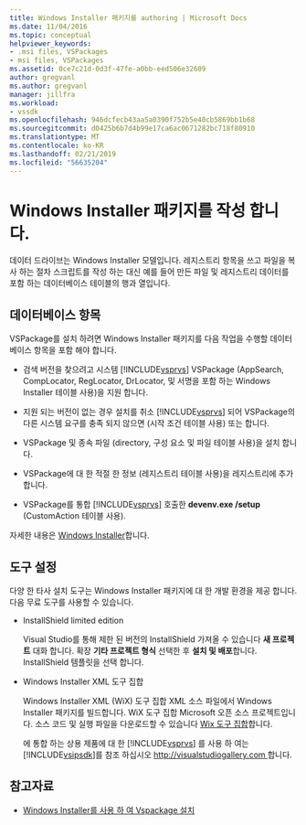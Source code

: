 ```yaml
---
title: Windows Installer 패키지를 authoring | Microsoft Docs
ms.date: 11/04/2016
ms.topic: conceptual
helpviewer_keywords:
- .msi files, VSPackages
- msi files, VSPackages
ms.assetid: 0ce7c21d-0d3f-47fe-a0bb-eed506e32609
author: gregvanl
ms.author: gregvanl
manager: jillfra
ms.workload:
- vssdk
ms.openlocfilehash: 946dcfecb43aa5a0390f752b5e40cb5869bb1b68
ms.sourcegitcommit: d0425b6b7d4b99e17ca6ac0671282bc718f80910
ms.translationtype: MT
ms.contentlocale: ko-KR
ms.lasthandoff: 02/21/2019
ms.locfileid: "56635204"
---
```

# <a name="author-a-windows-installer-package"></a>Windows Installer 패키지를 작성 합니다.
데이터 드라이브는 Windows Installer 모델입니다. 레지스트리 항목을 쓰고 파일을 복사 하는 절차 스크립트를 작성 하는 대신 예를 들어 만든 파일 및 레지스트리 데이터를 포함 하는 데이터베이스 테이블의 행과 열입니다.

## <a name="database-entries"></a>데이터베이스 항목
VSPackage를 설치 하려면 Windows Installer 패키지를 다음 작업을 수행할 데이터베이스 항목을 포함 해야 합니다.

- 검색 버전을 찾으려고 시스템 [!INCLUDE[vsprvs](../../code-quality/includes/vsprvs_md.md)] VSPackage (AppSearch, CompLocator, RegLocator, DrLocator, 및 서명을 포함 하는 Windows Installer 테이블 사용)을 지원 합니다.

- 지원 되는 버전이 없는 경우 설치를 취소 [!INCLUDE[vsprvs](../../code-quality/includes/vsprvs_md.md)] 되어 VSPackage의 다른 시스템 요구를 충족 되지 않으면 (시작 조건 테이블 사용) 또는 합니다.

- VSPackage 및 종속 파일 (directory, 구성 요소 및 파일 테이블 사용)을 설치 합니다.

- VSPackage에 대 한 적절 한 정보 (레지스트리 테이블 사용)을 레지스트리에 추가 합니다.

- VSPackage를 통합 [!INCLUDE[vsprvs](../../code-quality/includes/vsprvs_md.md)] 호출한 **devenv.exe /setup** (CustomAction 테이블 사용).

자세한 내용은 [Windows Installer](/windows/desktop/Msi/windows-installer-portal)합니다.

## <a name="setup-tools"></a>도구 설정
다양 한 타사 설치 도구는 Windows Installer 패키지에 대 한 개발 환경을 제공 합니다. 다음 무료 도구를 사용할 수 있습니다.

- InstallShield limited edition

   Visual Studio를 통해 제한 된 버전의 InstallShield 가져올 수 있습니다 **새 프로젝트** 대화 합니다. 확장 **기타 프로젝트 형식** 선택한 후 **설치 및 배포**합니다. InstallShield 템플릿을 선택 합니다.

- Windows Installer XML 도구 집합

   Windows Installer XML (WiX) 도구 집합 XML 소스 파일에서 Windows Installer 패키지를 빌드합니다. WiX 도구 집합 Microsoft 오픈 소스 프로젝트입니다. 소스 코드 및 실행 파일을 다운로드할 수 있습니다 [Wix 도구 집합](http://sourceforge.net/projects/wix)합니다.

   에 통합 하는 상용 제품에 대 한 [!INCLUDE[vsprvs](../../code-quality/includes/vsprvs_md.md)] 를 사용 하 여는 [!INCLUDE[vsipsdk](../../extensibility/includes/vsipsdk_md.md)]를 참조 하십시오 [ http://visualstudiogallery.com ](http://visualstudiogallery.com/)합니다.

## <a name="see-also"></a>참고자료
- [Windows Installer를 사용 하 여 Vspackage 설치](../../extensibility/internals/installing-vspackages-with-windows-installer.md)